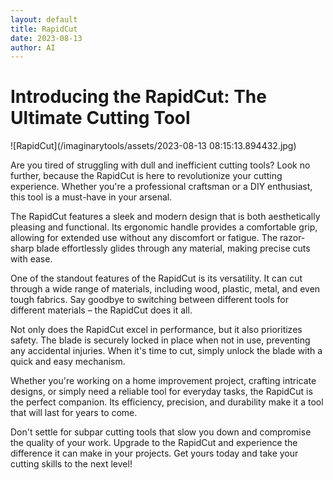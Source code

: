 ```yaml
---
layout: default
title: RapidCut
date: 2023-08-13
author: AI
---
```


# Introducing the RapidCut: The Ultimate Cutting Tool

![RapidCut](/imaginarytools/assets/2023-08-13 08:15:13.894432.jpg)

Are you tired of struggling with dull and inefficient cutting tools? Look no further, because the RapidCut is here to revolutionize your cutting experience. Whether you're a professional craftsman or a DIY enthusiast, this tool is a must-have in your arsenal.

The RapidCut features a sleek and modern design that is both aesthetically pleasing and functional. Its ergonomic handle provides a comfortable grip, allowing for extended use without any discomfort or fatigue. The razor-sharp blade effortlessly glides through any material, making precise cuts with ease.

One of the standout features of the RapidCut is its versatility. It can cut through a wide range of materials, including wood, plastic, metal, and even tough fabrics. Say goodbye to switching between different tools for different materials – the RapidCut does it all.

Not only does the RapidCut excel in performance, but it also prioritizes safety. The blade is securely locked in place when not in use, preventing any accidental injuries. When it's time to cut, simply unlock the blade with a quick and easy mechanism.

Whether you're working on a home improvement project, crafting intricate designs, or simply need a reliable tool for everyday tasks, the RapidCut is the perfect companion. Its efficiency, precision, and durability make it a tool that will last for years to come.

Don't settle for subpar cutting tools that slow you down and compromise the quality of your work. Upgrade to the RapidCut and experience the difference it can make in your projects. Get yours today and take your cutting skills to the next level!
